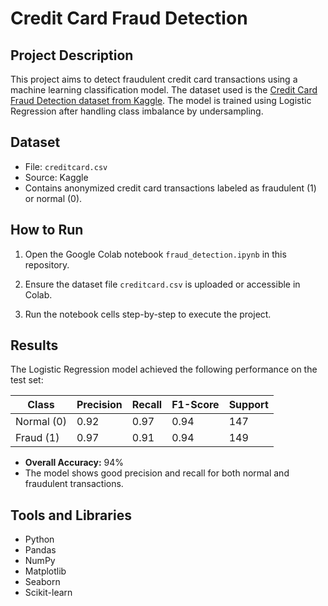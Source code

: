 # Credit Card Fraud Detection

## Project Description
This project aims to detect fraudulent credit card transactions using a machine learning classification model. The dataset used is the [Credit Card Fraud Detection dataset from Kaggle](https://www.kaggle.com/datasets/mlg-ulb/creditcardfraud). The model is trained using Logistic Regression after handling class imbalance by undersampling.

## Dataset
- File: `creditcard.csv`  
- Source: Kaggle  
- Contains anonymized credit card transactions labeled as fraudulent (1) or normal (0).

## How to Run
1. Open the Google Colab notebook ```fraud_detection.ipynb``` in this repository.

2. Ensure the dataset file ```creditcard.csv``` is uploaded or accessible in Colab.

3. Run the notebook cells step-by-step to execute the project.

## Results
The Logistic Regression model achieved the following performance on the test set:

| Class       | Precision | Recall | F1-Score | Support |
|-------------|-----------|--------|----------|---------|
| Normal (0)  | 0.92      | 0.97   | 0.94     | 147     |
| Fraud (1)   | 0.97      | 0.91   | 0.94     | 149     |

- **Overall Accuracy:** 94%  
- The model shows good precision and recall for both normal and fraudulent transactions.

## Tools and Libraries
- Python  
- Pandas  
- NumPy  
- Matplotlib  
- Seaborn  
- Scikit-learn  
